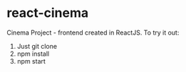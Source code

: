 # react-cinema
Cinema Project - frontend created in ReactJS. To try it out:
1. Just git clone
2. npm install
3. npm start
